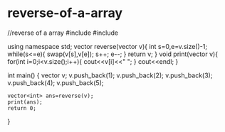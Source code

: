 # reverse-of-a-array
//reverse of a array 
#include <iostream>
#include<vector> 

using namespace std;
vector<int> reverse(vector<int> v){
    int s=0,e=v.size()-1;
    while(s<=e){
        swap(v[s],v[e]);
        s++;
        e--;
    }
    return v;
}
void print(vector<int> v){
    for(int i=0;i<v.size();i++){
        cout<<v[i]<<" ";
    }
    cout<<endl;
}

int main()
{
    vector<int> v;
    v.push_back(1);
    v.push_back(2);
    v.push_back(3);
    v.push_back(4);
    v.push_back(5);
    
    vector<int> ans=reverse(v);
    print(ans);
    return 0;
}
